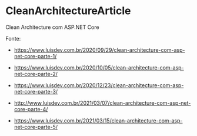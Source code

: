 # CleanArchitectureArticle
Clean Architecture com ASP.NET Core

Fonte: 

- https://www.luisdev.com.br/2020/09/29/clean-architecture-com-asp-net-core-parte-1/

- https://www.luisdev.com.br/2020/10/05/clean-architecture-com-asp-net-core-parte-2/

- https://www.luisdev.com.br/2020/12/23/clean-architecture-com-asp-net-core-parte-3/

- http://www.luisdev.com.br/2021/03/07/clean-architecture-com-asp-net-core-parte-4/

- https://www.luisdev.com.br/2021/03/15/clean-architecture-com-asp-net-core-parte-5/

